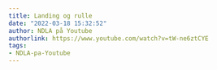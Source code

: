 ```yaml
---
title: Landing og rulle
date: "2022-03-18 15:32:52"
author: NDLA på Youtube
authorlink: https://www.youtube.com/watch?v=tW-ne6ztCYE
tags:
- NDLA-pa-Youtube
---
```

